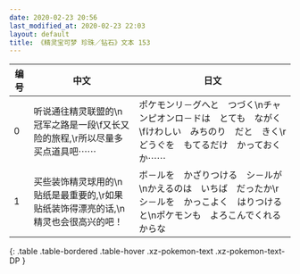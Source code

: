 ```yaml
---
date: 2020-02-23 20:56
last_modified_at: 2020-02-23 22:03
layout: default
title: 《精灵宝可梦 珍珠／钻石》文本 153
---
```

| 编号 | 中文 | 日文 |
| ---- | ---- | ---- |
| 0 | 听说通往精灵联盟的\n冠军之路是一段\f又长又险的旅程,\r所以尽量多买点道具吧⋯⋯ | ポケモンリ－グへと　つづく\nチャンピオンロ－ドは　とても　ながく\fけわしい　みちのり　だと　きく\rどうぐを　もてるだけ　かっておくか⋯⋯ |
| 1 | 买些装饰精灵球用的\n贴纸是最重要的,\r如果贴纸装饰得漂亮的话,\n精灵也会很高兴的吧！ | ボ－ルを　かざりつける　シ－ルが\nかえるのは　いちば　だったか\rシ－ルを　かっこよく　はりつけると\nポケモンも　よろこんでくれるからな |
{: .table .table-bordered .table-hover .xz-pokemon-text .xz-pokemon-text-DP }